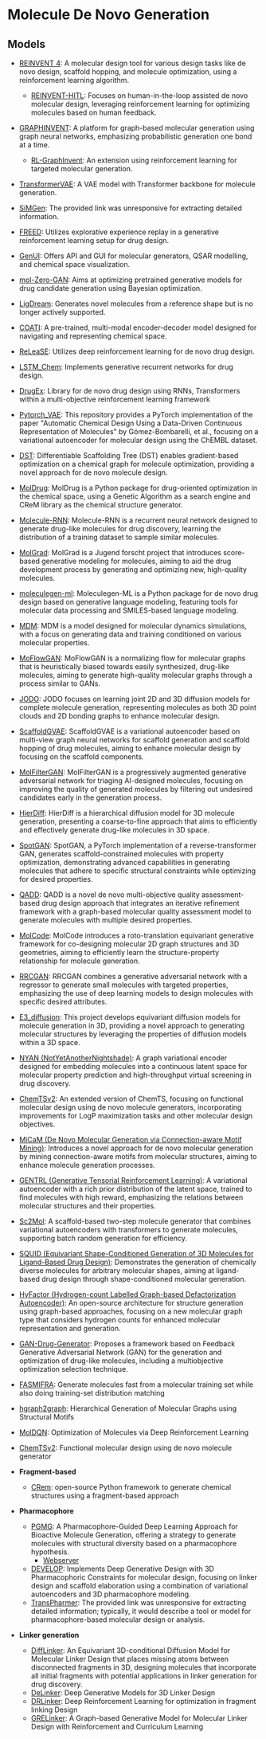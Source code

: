 # Molecule De Novo Generation

## Models

- [REINVENT 4](https://github.com/MolecularAI/REINVENT4): A molecular design tool for various design tasks like de novo design, scaffold hopping, and molecule optimization, using a reinforcement learning algorithm.
  - [REINVENT-HITL](https://github.com/MolecularAI/reinvent-hitl): Focuses on human-in-the-loop assisted de novo molecular design, leveraging reinforcement learning for optimizing molecules based on human feedback.
- [GRAPHINVENT](https://github.com/MolecularAI/GraphINVENT): A platform for graph-based molecular generation using graph neural networks, emphasizing probabilistic generation one bond at a time.
  - [RL-GraphInvent](https://github.com/olsson-group/RL-GraphINVENT): An extension using reinforcement learning for targeted molecular generation.
- [TransformerVAE](https://github.com/mizuno-group/TransformerVAE): A VAE model with Transformer backbone for molecule generation.
- [SiMGen](https://zndraw.icp.uni-stuttgart.de/): The provided link was unresponsive for extracting detailed information.
- [FREED](https://github.com/AITRICS/FREED): Utilizes explorative experience replay in a generative reinforcement learning setup for drug design.
- [GenUI](https://github.com/martin-sicho/genui): Offers API and GUI for molecular generators, QSAR modelling, and chemical space visualization.
- [mol-Zero-GAN](https://github.com/cucpbioinfo/Mol-Zero-GAN): Aims at optimizing pretrained generative models for drug candidate generation using Bayesian optimization.
- [LigDream](https://github.com/playmolecule/ligdream/tree/master): Generates novel molecules from a reference shape but is no longer actively supported.
- [COATI](https://github.com/terraytherapeutics/COATI/tree/main): A pre-trained, multi-modal encoder-decoder model designed for navigating and representing chemical space.
- [ReLeaSE](https://github.com/isayev/ReLeaSE): Utilizes deep reinforcement learning for de novo drug design.
- [LSTM_Chem](https://github.com/topazape/LSTM_Chem): Implements generative recurrent networks for drug design.
- [DrugEx](https://github.com/CDDLeiden/DrugEx): Library for de novo drug design using RNNs, Transformers within a multi-objective reinforcement learning framework
- [Pytorch_VAE](https://github.com/Ishan-Kumar2/Molecular_VAE_Pytorch): This repository provides a PyTorch implementation of the paper "Automatic Chemical Design Using a Data-Driven Continuous Representation of Molecules" by Gómez-Bombarelli, et al., focusing on a variational autoencoder for molecular design using the ChEMBL dataset.
- [DST](https://github.com/futianfan/DST): Differentiable Scaffolding Tree (DST) enables gradient-based optimization on a chemical graph for molecule optimization, providing a novel approach for de novo molecule design.
- [MolDrug](https://github.com/ale94mleon/MolDrug): MolDrug is a Python package for drug-oriented optimization in the chemical space, using a Genetic Algorithm as a search engine and CReM library as the chemical structure generator.
- [Molecule-RNN](https://github.com/shiwentao00/Molecule-RNN): Molecule-RNN is a recurrent neural network designed to generate drug-like molecules for drug discovery, learning the distribution of a training dataset to sample similar molecules.
- [MolGrad](https://github.com/pwolle/MolGrad): MolGrad is a Jugend forscht project that introduces score-based generative modeling for molecules, aiming to aid the drug development process by generating and optimizing new, high-quality molecules.
- [moleculegen-ml](https://github.com/sanjaradylov/moleculegen-ml): Moleculegen-ML is a Python package for de novo drug design based on generative language modeling, featuring tools for molecular data processing and SMILES-based language modeling.
- [MDM](https://github.com/tencent-ailab/MDM): MDM is a model designed for molecular dynamics simulations, with a focus on generating data and training conditioned on various molecular properties.
- [MoFlowGAN](https://github.com/thisisntnathan/MoFlowGAN): MoFlowGAN is a normalizing flow for molecular graphs that is heuristically biased towards easily synthesized, drug-like molecules, aiming to generate high-quality molecular graphs through a process similar to GANs.
- [JODO](https://github.com/graph-0/jodo): JODO focuses on learning joint 2D and 3D diffusion models for complete molecule generation, representing molecules as both 3D point clouds and 2D bonding graphs to enhance molecular design.
- [ScaffoldGVAE](https://github.com/ecust-hc/ScaffoldGVAE): ScaffoldGVAE is a variational autoencoder based on multi-view graph neural networks for scaffold generation and scaffold hopping of drug molecules, aiming to enhance molecular design by focusing on the scaffold components.
- [MolFilterGAN](https://github.com/MolFilterGAN/MolFilterGAN): MolFilterGAN is a progressively augmented generative adversarial network for triaging AI-designed molecules, focusing on improving the quality of generated molecules by filtering out undesired candidates early in the generation process.
- [HierDiff](https://github.com/qiangbo1222/HierDiff): HierDiff is a hierarchical diffusion model for 3D molecule generation, presenting a coarse-to-fine approach that aims to efficiently and effectively generate drug-like molecules in 3D space.
- [SpotGAN](https://github.com/naruto7283/SpotGAN): SpotGAN, a PyTorch implementation of a reverse-transformer GAN, generates scaffold-constrained molecules with property optimization, demonstrating advanced capabilities in generating molecules that adhere to specific structural constraints while optimizing for desired properties.
- [QADD](https://github.com/yifang000/QADD): QADD is a novel de novo multi-objective quality assessment-based drug design approach that integrates an iterative refinement framework with a graph-based molecular quality assessment model to generate molecules with multiple desired properties.
- [MolCode](https://github.com/zaixizhang/MolCode): MolCode introduces a roto-translation equivariant generative framework for co-designing molecular 2D graph structures and 3D geometries, aiming to efficiently learn the structure-property relationship for molecule generation.
- [RRCGAN](https://github.com/linresearchgroup/RRCGAN_Molecules): RRCGAN combines a generative adversarial network with a regressor to generate small molecules with targeted properties, emphasizing the use of deep learning models to design molecules with specific desired attributes.
- [E3_diffusion](https://github.com/ehoogeboom/e3_diffusion_for_molecules): This project develops equivariant diffusion models for molecule generation in 3D, providing a novel approach to generating molecular structures by leveraging the properties of diffusion models within a 3D space.
- [NYAN (NotYetAnotherNightshade)](https://github.com/Chokyotager/NotYetAnotherNightshade): A graph variational encoder designed for embedding molecules into a continuous latent space for molecular property prediction and high-throughput virtual screening in drug discovery.
- [ChemTSv2](https://github.com/molecule-generator-collection/ChemTSv2): An extended version of ChemTS, focusing on functional molecular design using de novo molecule generators, incorporating improvements for LogP maximization tasks and other molecular design objectives.
- [MiCaM (De Novo Molecular Generation via Connection-aware Motif Mining)](https://github.com/miralab-ustc/ai4sci-micam): Introduces a novel approach for de novo molecular generation by mining connection-aware motifs from molecular structures, aiming to enhance molecule generation processes.
- [GENTRL (Generative Tensorial Reinforcement Learning)](https://github.com/insilicomedicine/GENTRL): A variational autoencoder with a rich prior distribution of the latent space, trained to find molecules with high reward, emphasizing the relations between molecular structures and their properties.
- [Sc2Mol](https://github.com/zhiruiliao/Sc2Mol): A scaffold-based two-step molecule generator that combines variational autoencoders with transformers to generate molecules, supporting batch random generation for efficiency.
- [SQUID (Equivariant Shape-Conditioned Generation of 3D Molecules for Ligand-Based Drug Design)](https://github.com/keiradams/squid): Demonstrates the generation of chemically diverse molecules for arbitrary molecular shapes, aiming at ligand-based drug design through shape-conditioned molecular generation.
- [HyFactor (Hydrogen-count Labelled Graph-based Defactorization Autoencoder)](https://github.com/Laboratoire-de-Chemoinformatique/HyFactor): An open-source architecture for structure generation using graph-based approaches, focusing on a new molecular graph type that considers hydrogen counts for enhanced molecular representation and generation.
- [GAN-Drug-Generator](https://github.com/larngroup/GAN-Drug-Generator): Proposes a framework based on Feedback Generative Adversarial Network (GAN) for the generation and optimization of drug-like molecules, including a multiobjective optimization selection technique.
- [FASMIFRA](https://github.com/UnixJunkie/FASMIFRA): Generate molecules fast from a molecular training set while also doing training-set distribution matching
- [hgraph2graph](https://github.com/wengong-jin/hgraph2graph): Hierarchical Generation of Molecular Graphs using Structural Motifs
- [MolDQN](https://github.com/google-research/google-research/tree/master/mol_dqn): Optimization of Molecules via Deep Reinforcement Learning
- [ChemTSv2](https://github.com/molecule-generator-collection/ChemTSv2): Functional molecular design using de novo molecule generator

- **Fragment-based**
  - [CRem](https://github.com/DrrDom/crem): open-source Python framework to generate chemical structures using a fragment-based approach

- **Pharmacophore**
  - [PGMG](https://github.com/CSUBioGroup/PGMG): A Pharmacophore-Guided Deep Learning Approach for Bioactive Molecule Generation, offering a strategy to generate molecules with structural diversity based on a pharmacophore hypothesis.
    - [Webserver](https://www.csuligroup.com/PGMG/)
  - [DEVELOP](https://github.com/oxpig/DEVELOP): Implements Deep Generative Design with 3D Pharmacophoric Constraints for molecular design, focusing on linker design and scaffold elaboration using a combination of variational autoencoders and 3D pharmacophore modeling.
  - [TransPharmer](https://www.semanticscholar.org/reader/fac3d72a3e73f65e1c950104e010edd136cb4201): The provided link was unresponsive for extracting detailed information; typically, it would describe a tool or model for pharmacophore-based molecular design or analysis.

- **Linker generation**
  - [DiffLinker](https://github.com/igashov/DiffLinker): An Equivariant 3D-conditional Diffusion Model for Molecular Linker Design that places missing atoms between disconnected fragments in 3D, designing molecules that incorporate all initial fragments with potential applications in linker generation for drug discovery.
  - [DeLinker](https://github.com/oxpig/DeLinker): Deep Generative Models for 3D Linker Design
  - [DRLinker](https://github.com/biomed-AI/DRlinker): Deep Reinforcement Learning for optimization in fragment linking Design
  - [GRELinker](https://github.com/howzh728/GRELinker): A Graph-based Generative Model for Molecular Linker Design with Reinforcement and Curriculum Learning
